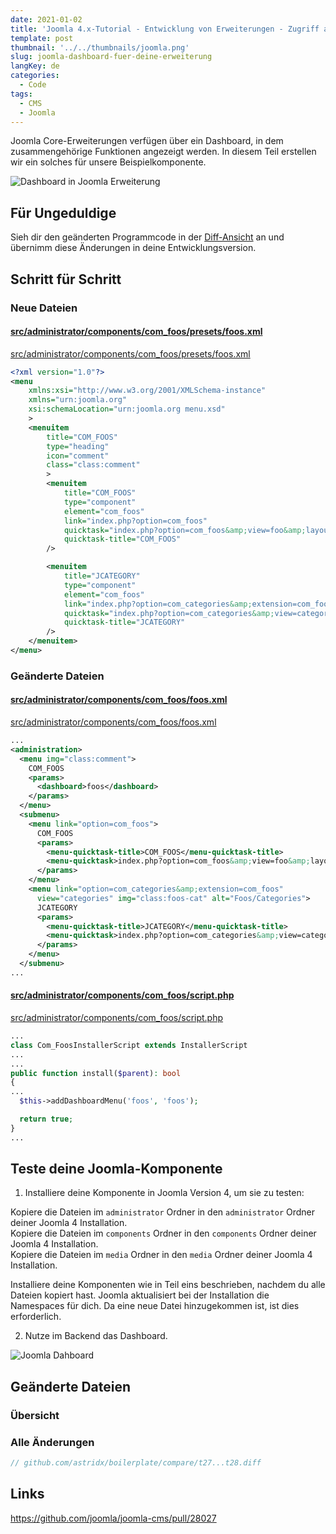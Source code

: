 ```yaml
---
date: 2021-01-02
title: 'Joomla 4.x-Tutorial - Entwicklung von Erweiterungen - Zugriff auf das Dashboard'
template: post
thumbnail: '../../thumbnails/joomla.png'
slug: joomla-dashboard-fuer-deine-erweiterung
langKey: de
categories:
  - Code
tags:
  - CMS
  - Joomla
---
```


Joomla Core-Erweiterungen verfügen über ein Dashboard, in dem zusammengehörige Funktionen angezeigt werden. In diesem Teil erstellen wir ein solches für unsere Beispielkomponente.

![Dashboard in Joomla Erweiterung](/images/j4x33x1.png)

## Für Ungeduldige

Sieh dir den geänderten Programmcode in der [Diff-Ansicht](https://github.com/astridx/boilerplate/compare/t27...t28) an und übernimm diese Änderungen in deine Entwicklungsversion.

## Schritt für Schritt

### Neue Dateien

#### [src/administrator/components/com_foos/presets/foos.xml](https://github.com/astridx/boilerplate/compare/t27...t28#diff-ccf142664dd6f4ef27cf3d390b9fd93f)

[src/administrator/components/com_foos/presets/foos.xml](https://github.com/astridx/boilerplate/blob/44ff1b6651cc7be86f9d52e243f7be6bd9871954/src/administrator/components/com_foos/presets/foos.xml)

```xml
<?xml version="1.0"?>
<menu
	xmlns:xsi="http://www.w3.org/2001/XMLSchema-instance"
	xmlns="urn:joomla.org"
	xsi:schemaLocation="urn:joomla.org menu.xsd"
	>
	<menuitem
		title="COM_FOOS"
		type="heading"
		icon="comment"
		class="class:comment"
		>
		<menuitem
			title="COM_FOOS"
			type="component"
			element="com_foos"
			link="index.php?option=com_foos"
			quicktask="index.php?option=com_foos&amp;view=foo&amp;layout=edit"
			quicktask-title="COM_FOOS"
		/>

		<menuitem
			title="JCATEGORY"
			type="component"
			element="com_foos"
			link="index.php?option=com_categories&amp;extension=com_foos"
			quicktask="index.php?option=com_categories&amp;view=category&amp;layout=edit&amp;extension=com_foos"
			quicktask-title="JCATEGORY"
		/>
	</menuitem>
</menu>
```

### Geänderte Dateien

#### [src/administrator/components/com_foos/foos.xml](https://github.com/astridx/boilerplate/compare/t27...t28#diff-1ff20be1dacde6c4c8e68e90161e0578)

[src/administrator/components/com_foos/foos.xml](https://github.com/astridx/boilerplate/blob/44ff1b6651cc7be86f9d52e243f7be6bd9871954/src/administrator/components/com_foos/foos.xml)

```xml
...
<administration>
  <menu img="class:comment">
    COM_FOOS
    <params>
      <dashboard>foos</dashboard>
    </params>
  </menu>
  <submenu>
    <menu link="option=com_foos">
      COM_FOOS
      <params>
        <menu-quicktask-title>COM_FOOS</menu-quicktask-title>
        <menu-quicktask>index.php?option=com_foos&amp;view=foo&amp;layout=edit</menu-quicktask>
      </params>
    </menu>
    <menu link="option=com_categories&amp;extension=com_foos"
      view="categories" img="class:foos-cat" alt="Foos/Categories">
      JCATEGORY
      <params>
        <menu-quicktask-title>JCATEGORY</menu-quicktask-title>
        <menu-quicktask>index.php?option=com_categories&amp;view=category&amp;layout=edit&amp;extension=com_foos</menu-quicktask>
      </params>
    </menu>
  </submenu>
...
```

#### [src/administrator/components/com_foos/script.php](https://github.com/astridx/boilerplate/compare/t27...t28#diff-7aceee287e50092f4d9e6caaec3b8b40)

[src/administrator/components/com_foos/script.php](https://github.com/astridx/boilerplate/blob/44ff1b6651cc7be86f9d52e243f7be6bd9871954/src/administrator/components/com_foos/script.php)

```php
...
class Com_FoosInstallerScript extends InstallerScript
...
...
public function install($parent): bool
{
...
  $this->addDashboardMenu('foos', 'foos');

  return true;
}
...
```

## Teste deine Joomla-Komponente

1. Installiere deine Komponente in Joomla Version 4, um sie zu testen:

Kopiere die Dateien im `administrator` Ordner in den `administrator` Ordner deiner Joomla 4 Installation.  
Kopiere die Dateien im `components` Ordner in den `components` Ordner deiner Joomla 4 Installation.  
Kopiere die Dateien im `media` Ordner in den `media` Ordner deiner Joomla 4 Installation.

Installiere deine Komponenten wie in Teil eins beschrieben, nachdem du alle Dateien kopiert hast. Joomla aktualisiert bei der Installation die Namespaces für dich. Da eine neue Datei hinzugekommen ist, ist dies erforderlich.

2. Nutze im Backend das Dashboard.

![Joomla Dahboard](/images/j4x33x1.png)

## Geänderte Dateien

### Übersicht

### Alle Änderungen

```php {diff}
// github.com/astridx/boilerplate/compare/t27...t28.diff

```

## Links

https://github.com/joomla/joomla-cms/pull/28027
